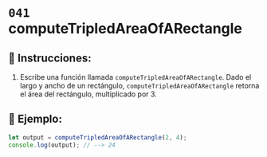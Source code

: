 # `041` computeTripledAreaOfARectangle

## 📝 Instrucciones:

1. Escribe una función llamada `computeTripledAreaOfARectangle`. Dado el largo y ancho de un rectángulo, `computeTripledAreaOfARectangle` retorna el área del rectángulo, multiplicado por 3.

## 📎 Ejemplo:

```Javascript
let output = computeTripledAreaOfARectangle(2, 4);
console.log(output); // --> 24
```
